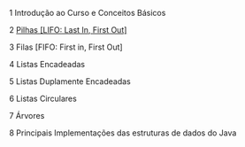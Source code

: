 1 Introdução ao Curso e Conceitos Básicos

2 <a href="https://github.com/alfeups/everis-bootcamp/blob/master/estrutura-de-dados/pilha/pilhas.md">Pilhas [LIFO: Last In, First Out]</a>

3 Filas [FIFO: First in, First Out]

4 Listas Encadeadas

5 Listas Duplamente Encadeadas

6 Listas Circulares

7 Árvores

8 Principais Implementações das estruturas de dados do Java

